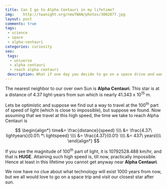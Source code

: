 ```yaml
---
title: Can I go to Alpha Centauri in my lifetime?
img:    http://twanight.org/newTWAN/photos/3002877.jpg
layout: post
comments: true
tags:
 - science
 - space
 - alpha-centauri
categories: curiosity
seo:
 tags:
  - universe
  - alpha centauri
  - reach alpha centauri
 description: What if one day you decide to go on a space drive and want to reach the nearest sun, can you do this in your lifetime? Lets find out ....
---
```


The nearest neighbor to our over own Sun is **Alpha Centauri**. This star is at a distance of 4.37 light-years from sun which is nearly 41.343 x 10<sup>15</sup> m.

Lets be optimistic and suppose we find out a way to travel at the 100<sup>th</sup> part of speed of light (which is close to impossible), but suppose we found. Now assuming that we travel at this high speed, the time we take to reach Alpha Centauri is

$$
\begin{align*}
  time&= \frac{distance}{speed} \\\\
        &= \frac{4.37\ lightyears}{0.01\ *\ lightspeed} \\\\
        &= \frac{4.37}{0.01} \\\\
        &= 437\ years\\\\
\end{align*}
$$

If you see the magnitude of 100<sup>th</sup> part of light, it is 10792528.488 km/hr, and that is **HUGE**. Attaining such high speed is, till now, practically impossible. Hence at least in this lifetime you cannot get anyway near **Alpha Centauri**.

We now have no clue about what technology will exist 1000 years from now, but we all would love to go on a space trip and visit our closest star after sun.
